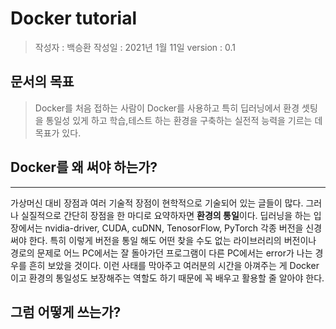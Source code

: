 # Docker tutorial
> 작성자 : 백승환
> 작성일 : 2021년 1월 11일
> version : 0.1

## 문서의 목표
> Docker를 처음 접하는 사람이 Docker를 사용하고
> 특히 딥러닝에서 환경 셋팅을 통일성 있게 하고 학습,테스트 하는
> 환경을 구축하는 실전적 능력을 기르는 데 목표가 있다.

## Docker를 왜 써야 하는가?
***
가상머신 대비 장점과 여러 기술적 장점이 현학적으로 기술되어 있는
글들이 많다. 그러나 실질적으로 간단히 장점을 한 마디로 요약하자면
**환경의 통일**이다.
딥러닝을 하는 입장에서는 nvidia-driver, CUDA, cuDNN, 
TenosorFlow, PyTorch 각종 버전을 신경 써야 한다. 특히 이렇게
버전을 통일 해도 어떤 찾을 수도 없는 라이브러리의 버전이나 경로의 문제로
어느 PC에서는 잘 돌아가던 프로그램이 다른 PC에서는 error가 나는 경우를
흔히 보았을 것이다. 이런 사태를 막아주고 여러분의 시간을 아껴주는 게
Docker이고 환경의 통일성도 보장해주는 역할도 하기 때문에 꼭
배우고 활용할 줄 알아야 한다.

## 그럼 어떻게 쓰는가?
